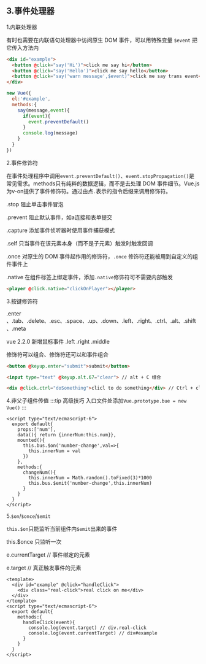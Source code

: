 ## 3.事件处理器

1.内联处理器

有时也需要在内联语句处理器中访问原生 DOM 事件，可以用特殊变量 `$event` 把它传入方法内

```html
<div id="example">
  <button @click="say('Hi')">click me say hi</button>
  <button @click="say('Hello')">click me say hello</button>
  <button @click="say('warn message',$event)">click me say trans event</button>
</div>
```
```js
new Vue({
  el:'#example',
  methods:{
    say(message,event){
      if(event){
        event.preventDefault()
      }
      console.log(message)
    }
  }
})
```

2.事件修饰符

在事件处理程序中调用`event.preventDefault()`、`event.stopPropagation()`是常见需求。methods只有纯粹的数据逻辑，而不是去处理 DOM 事件细节。Vue.js 为v-on提供了事件修饰符。通过由点`.`表示的指令后缀来调用修饰符。

.stop   阻止单击事件冒泡

.prevent 阻止默认事件，如a连接和表单提交

.capture  添加事件侦听器时使用事件捕获模式

.self  只当事件在该元素本身（而不是子元素）触发时触发回调

.once 对原生的 DOM 事件起作用的修饰符，`.once` 修饰符还能被用到自定义的组件事件上

.native 在组件标签上绑定事件，添加`.native`修饰符可不需要内部触发

```html
<player @click.native="clickOnPlayer"></player>
```

3.按键修饰符

.enter 、.tab、.delete、.esc、.space、.up、.down、.left、.right、.ctrl、.alt、.shift、.meta

vue 2.2.0 新增鼠标事件 .left .right .middle

修饰符可以组合、修饰符还可以和事件组合
```html
<button @keyup.enter="submit">submit</button>

<input type="text" @keyup.alt.67="clear"> // alt + C 组合

<div @click.ctrl="doSomething">clicl to do something</div> // Ctrl + click
```

4.非父子组件传值
:::tip 高级技巧
入口文件处添加`Vue.prototype.bue = new Vue()`
:::
```vue
<script type="text/ecmascript-6">
  export default{
    props:['num'],
    data(){ return {innerNum:this.num}},
    mounted(){
      this.bus.$on('number-change',val=>{
        this.innerNum = val
      })
    },
    methods:{
      changeNum(){
        this.innerNum = Math.random().toFixed(3)*1000
        this.bus.$emit('number-change',this.innerNum)
      }
    }
  }
</script>
```

5.`$on`/`$once`/`$emit`

`this.$on`只能监听当前组件内`$emit`出来的事件

this.$once 只监听一次

e.currentTarget // 事件绑定的元素

e.target // 真正触发事件的元素
```vue
<template>
  <div id="example" @click="handleClick">
    <div class="real-click">real click on me</div>
  </div>
</template>
<script type="text/ecmascript-6">
  export default{
    methods:{
      handleClick(event){
        console.log(event.target) // div.real-click
        console.log(event.currentTarget) // div#example
      }
    }
  }
</script>
```
